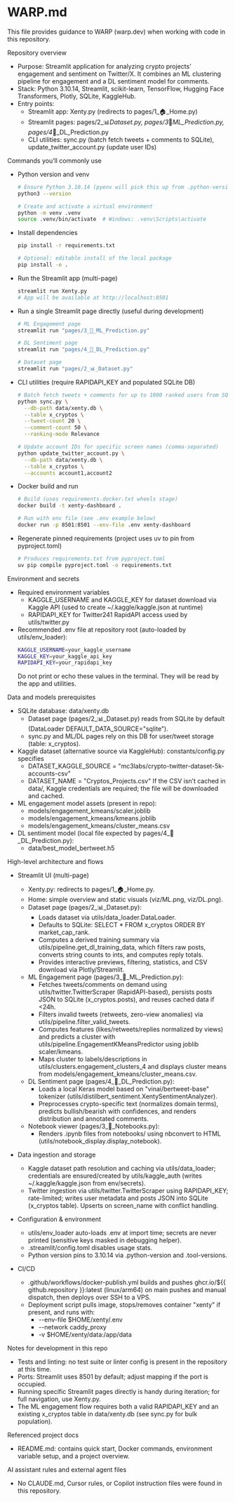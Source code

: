 # WARP.md

This file provides guidance to WARP (warp.dev) when working with code in this repository.

Repository overview
- Purpose: Streamlit application for analyzing crypto projects’ engagement and sentiment on Twitter/X. It combines an ML clustering pipeline for engagement and a DL sentiment model for comments.
- Stack: Python 3.10.14, Streamlit, scikit-learn, TensorFlow, Hugging Face Transformers, Plotly, SQLite, KaggleHub.
- Entry points:
  - Streamlit app: Xenty.py (redirects to pages/1_🏠_Home.py)
  - Streamlit pages: pages/2_📊_Dataset.py, pages/3_🔮_ML_Prediction.py, pages/4_🧠_DL_Prediction.py
  - CLI utilities: sync.py (batch fetch tweets + comments to SQLite), update_twitter_account.py (update user IDs)

Commands you’ll commonly use
- Python version and venv
  ```bash path=null start=null
  # Ensure Python 3.10.14 (pyenv will pick this up from .python-version if installed)
  python3 --version
  
  # Create and activate a virtual environment
  python -m venv .venv
  source .venv/bin/activate  # Windows: .venv\Scripts\activate
  ```

- Install dependencies
  ```bash path=null start=null
  pip install -r requirements.txt
  
  # Optional: editable install of the local package
  pip install -e .
  ```

- Run the Streamlit app (multi-page)
  ```bash path=null start=null
  streamlit run Xenty.py
  # App will be available at http://localhost:8501
  ```

- Run a single Streamlit page directly (useful during development)
  ```bash path=null start=null
  # ML Engagement page
  streamlit run "pages/3_🔮_ML_Prediction.py"
  
  # DL Sentiment page
  streamlit run "pages/4_🧠_DL_Prediction.py"
  
  # Dataset page
  streamlit run "pages/2_📊_Dataset.py"
  ```

- CLI utilities (require RAPIDAPI_KEY and populated SQLite DB)
  ```bash path=null start=null
  # Batch fetch tweets + comments for up to 1000 ranked users from SQLite
  python sync.py \
    --db-path data/xenty.db \
    --table x_cryptos \
    --tweet-count 20 \
    --comment-count 50 \
    --ranking-mode Relevance
  
  # Update account IDs for specific screen names (comma-separated)
  python update_twitter_account.py \
    --db-path data/xenty.db \
    --table x_cryptos \
    --accounts account1,account2
  ```

- Docker build and run
  ```bash path=null start=null
  # Build (uses requirements.docker.txt wheels stage)
  docker build -t xenty-dashboard .
  
  # Run with env file (see .env example below)
  docker run -p 8501:8501 --env-file .env xenty-dashboard
  ```

- Regenerate pinned requirements (project uses uv to pin from pyproject.toml)
  ```bash path=null start=null
  # Produces requirements.txt from pyproject.toml
  uv pip compile pyproject.toml -o requirements.txt
  ```

Environment and secrets
- Required environment variables
  - KAGGLE_USERNAME and KAGGLE_KEY for dataset download via Kaggle API (used to create ~/.kaggle/kaggle.json at runtime)
  - RAPIDAPI_KEY for Twitter241 RapidAPI access used by utils/twitter.py
- Recommended .env file at repository root (auto-loaded by utils/env_loader):
  ```bash path=null start=null
  KAGGLE_USERNAME=your_kaggle_username
  KAGGLE_KEY=your_kaggle_api_key
  RAPIDAPI_KEY=your_rapidapi_key
  ```
  Do not print or echo these values in the terminal. They will be read by the app and utilities.

Data and models prerequisites
- SQLite database: data/xenty.db
  - Dataset page (pages/2_📊_Dataset.py) reads from SQLite by default (DataLoader DEFAULT_DATA_SOURCE="sqlite").
  - sync.py and ML/DL pages rely on this DB for user/tweet storage (table: x_cryptos).
- Kaggle dataset (alternative source via KaggleHub): constants/config.py specifies
  - DATASET_KAGGLE_SOURCE = "mc3labs/crypto-twitter-dataset-5k-accounts-csv"
  - DATASET_NAME = "Cryptos_Projects.csv"
  If the CSV isn’t cached in data/, Kaggle credentials are required; the file will be downloaded and cached.
- ML engagement model assets (present in repo):
  - models/engagement_kmeans/scaler.joblib
  - models/engagement_kmeans/kmeans.joblib
  - models/engagement_kmeans/cluster_means.csv
- DL sentiment model (local file expected by pages/4_🧠_DL_Prediction.py):
  - data/best_model_bertweet.h5

High-level architecture and flows
- Streamlit UI (multi-page)
  - Xenty.py: redirects to pages/1_🏠_Home.py.
  - Home: simple overview and static visuals (viz/ML.png, viz/DL.png).
  - Dataset page (pages/2_📊_Dataset.py):
    - Loads dataset via utils/data_loader.DataLoader.
    - Defaults to SQLite: SELECT * FROM x_cryptos ORDER BY market_cap_rank.
    - Computes a derived training summary via utils/pipeline.get_dl_training_data, which filters raw posts, converts string counts to ints, and computes reply totals.
    - Provides interactive previews, filtering, statistics, and CSV download via Plotly/Streamlit.
  - ML Engagement page (pages/3_🔮_ML_Prediction.py):
    - Fetches tweets/comments on demand using utils/twitter.TwitterScraper (RapidAPI-based), persists posts JSON to SQLite (x_cryptos.posts), and reuses cached data if <24h.
    - Filters invalid tweets (retweets, zero-view anomalies) via utils/pipeline.filter_valid_tweets.
    - Computes features (likes/retweets/replies normalized by views) and predicts a cluster with utils/pipeline.EngagementKMeansPredictor using joblib scaler/kmeans.
    - Maps cluster to labels/descriptions in utils/clusters.engagement_clusters_4 and displays cluster means from models/engagement_kmeans/cluster_means.csv.
  - DL Sentiment page (pages/4_🧠_DL_Prediction.py):
    - Loads a local Keras model based on "vinai/bertweet-base" tokenizer (utils/distilbert_sentiment.XentySentimentAnalyzer).
    - Preprocesses crypto-specific text (normalizes domain terms), predicts bullish/bearish with confidences, and renders distribution and annotated comments.
  - Notebook viewer (pages/3_📔_Notebooks.py):
    - Renders .ipynb files from notebooks/ using nbconvert to HTML (utils/notebook_display.display_notebook).

- Data ingestion and storage
  - Kaggle dataset path resolution and caching via utils/data_loader; credentials are ensured/created by utils/kaggle_auth (writes ~/.kaggle/kaggle.json from env/secrets).
  - Twitter ingestion via utils/twitter.TwitterScraper using RAPIDAPI_KEY; rate-limited; writes user metadata and posts JSON into SQLite (x_cryptos table). Upserts on screen_name with conflict handling.

- Configuration & environment
  - utils/env_loader auto-loads .env at import time; secrets are never printed (sensitive keys masked in debugging helper).
  - .streamlit/config.toml disables usage stats.
  - Python version pins to 3.10.14 via .python-version and .tool-versions.

- CI/CD
  - .github/workflows/docker-publish.yml builds and pushes ghcr.io/${{ github.repository }}:latest (linux/arm64) on main pushes and manual dispatch, then deploys over SSH to a VPS.
  - Deployment script pulls image, stops/removes container "xenty" if present, and runs with:
    - --env-file $HOME/xenty/.env
    - --network caddy_proxy
    - -v $HOME/xenty/data:/app/data

Notes for development in this repo
- Tests and linting: no test suite or linter config is present in the repository at this time.
- Ports: Streamlit uses 8501 by default; adjust mapping if the port is occupied.
- Running specific Streamlit pages directly is handy during iteration; for full navigation, use Xenty.py.
- The ML engagement flow requires both a valid RAPIDAPI_KEY and an existing x_cryptos table in data/xenty.db (see sync.py for bulk population).

Referenced project docs
- README.md: contains quick start, Docker commands, environment variable setup, and a project overview.

AI assistant rules and external agent files
- No CLAUDE.md, Cursor rules, or Copilot instruction files were found in this repository.

